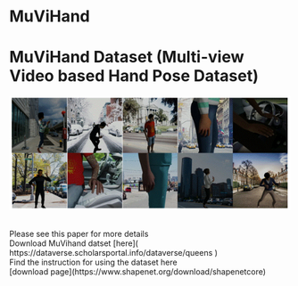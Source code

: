 # MuViHand
 # **MuViHand Dataset** (**Mu**lti-view **Vi**deo based **Hand** Pose Dataset)
<p align="center">
  <img src="3D.gif" alt="animated" />
</p>
<br /> 
Please see this paper for more details <br /> 
Download MuVihand datset [here]( https://dataverse.scholarsportal.info/dataverse/queens ) <br /> 
Find the instruction for using the dataset here <br /> 
[download page](https://www.shapenet.org/download/shapenetcore)
